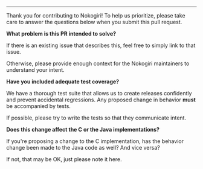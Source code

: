 ---

Thank you for contributing to Nokogiri! To help us prioritize, please take care to answer the questions below when you submit this pull request.


**What problem is this PR intended to solve?**

If there is an existing issue that describes this, feel free to simply link to that issue.

Otherwise, please provide enough context for the Nokogiri maintainers to understand your intent.


**Have you included adequate test coverage?**

We have a thorough test suite that allows us to create releases confidently and prevent accidental regressions. Any proposed change in behavior __must__ be accompanied by tests.

If possible, please try to write the tests so that they communicate intent.


**Does this change affect the C or the Java implementations?**

If you're proposing a change to the C implementation, has the behavior change been made to the Java code as well? And vice versa?

If not, that may be OK, just please note it here.
